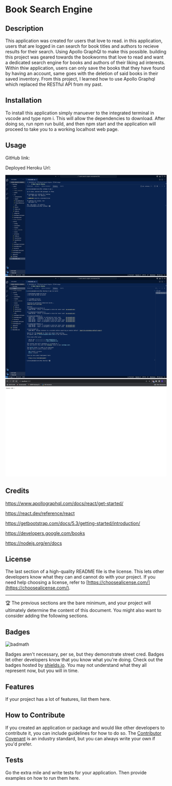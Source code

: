 # Book Search Engine

## Description

This application was created for users that love to read. in this application, users that are logged in can search for book titles and authors to recieve results for their search. Using Apollo GraphQl to make this possible. building this project was geared towards the bookworms that love to read and want a dedicated search engine for books and authors of their liking ad interests. Within thiw application, users can only save the books that they have found by having an account, same goes with the deletion of said books in their saved inventory. From this project, I learned how to use Apollo Graphql which replaced the RESTful API from my past. 


## Installation

To install this application simply manuever to the integrated terminal in vscode and type npm i. This will allow the dependencies to download. After doing so, run npm run build, and then npm start and the application will proceed to take you to a working localhost web page. 

## Usage

GitHub link:

Deployed Heroku Url: 


![alt text](./assets/images/image%201.png)
![alt text](./assets/images/image%202.png)
![alt text](./assets/images/image%203.png)


## Credits

https://www.apollographql.com/docs/react/get-started/

https://react.dev/reference/react

https://getbootstrap.com/docs/5.3/getting-started/introduction/

https://developers.google.com/books

https://nodejs.org/en/docs

## License

The last section of a high-quality README file is the license. This lets other developers know what they can and cannot do with your project. If you need help choosing a license, refer to [https://choosealicense.com/](https://choosealicense.com/).

---

🏆 The previous sections are the bare minimum, and your project will ultimately determine the content of this document. You might also want to consider adding the following sections.

## Badges

![badmath](https://img.shields.io/github/languages/top/lernantino/badmath)

Badges aren't necessary, per se, but they demonstrate street cred. Badges let other developers know that you know what you're doing. Check out the badges hosted by [shields.io](https://shields.io/). You may not understand what they all represent now, but you will in time.

## Features

If your project has a lot of features, list them here.

## How to Contribute

If you created an application or package and would like other developers to contribute it, you can include guidelines for how to do so. The [Contributor Covenant](https://www.contributor-covenant.org/) is an industry standard, but you can always write your own if you'd prefer.

## Tests

Go the extra mile and write tests for your application. Then provide examples on how to run them here.